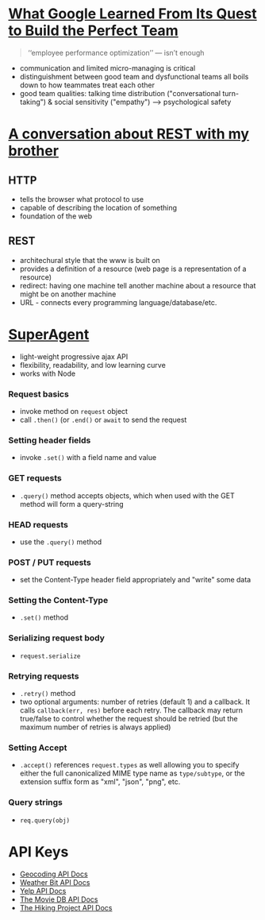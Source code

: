 # [What Google Learned From Its Quest to Build the Perfect Team](https://www.nytimes.com/2016/02/28/magazine/what-google-learned-from-its-quest-to-build-the-perfect-team.html)  

> ‘‘employee performance optimization’’ — isn’t enough

- communication and limited micro-managing is critical
- distinguishment  between good team and dysfunctional teams all boils down to how teammates treat each other
- good team qualities: talking time distribution ("conversational turn-taking") & social sensitivity ("empathy") —> psychological safety

# [A conversation about REST with my brother](https://gist.github.com/brookr/5977550)  

## HTTP
- tells the browser what protocol to use
- capable of describing the location of something
- foundation of the web

## REST
- architechural style that the www is built on
- provides a definition of a resource (web page is a representation of a resource)
- redirect: having one machine tell another machine about a resource that might be on another machine
- URL - connects every programming language/database/etc.

# [SuperAgent](https://visionmedia.github.io/superagent/)  
- light-weight progressive ajax API
- flexibility, readability, and low learning curve
- works with Node

### Request basics
- invoke method on `request` object
- call `.then()` (or `.end()` or `await` to send the request

### Setting header fields
- invoke `.set()` with a field name and value

### GET requests
- `.query()` method accepts objects, which when used with the GET method will form a query-string

### HEAD requests
- use the `.query()` method

### POST / PUT requests
- set the Content-Type header field appropriately and "write" some data

### Setting the Content-Type
- `.set()` method

### Serializing request body
- `request.serialize`

### Retrying requests
- `.retry()` method
- two optional arguments: number of retries (default 1) and a callback. It calls `callback(err, res)` before each retry. The callback may return true/false to control whether the request should be retried (but the maximum number of retries is always applied)

### Setting Accept
- `.accept()` references `request.types` as well allowing you to specify either the full canonicalized MIME type name as `type/subtype`, or the extension suffix form as "xml", "json", "png", etc.

### Query strings
- `req.query(obj)`

# API Keys
- [Geocoding API Docs](https://locationiq.com/)  
- [Weather Bit API Docs](https://www.weatherbit.io/)  
- [Yelp API Docs](https://www.yelp.com/developers/documentation/v3/business_search)  
- [The Movie DB API Docs](https://developers.themoviedb.org/3/getting-started/introduction)  
- [The Hiking Project API Docs](https://www.hikingproject.com/data)  